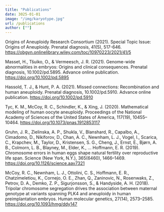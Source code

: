 ```yaml
---
title: "Publications"
date: 3025-01-01
image: "/img/karyotype.jpg"
url: /publications
author: [""]
---
```


Origins of Aneuploidy Research Consortium (2021). Special Topic Issue: Origins of Aneuploidy. Prenatal diagnosis, 41(5), 517-646. https://obgyn.onlinelibrary.wiley.com/toc/10970223/2021/41/5

Masset, H., Tšuiko, O., & Vermeesch, J. R. (2021). Genome-wide abnormalities in embryos: Origins and clinical consequences. Prenatal diagnosis, 10.1002/pd.5895. Advance online publication. https://doi.org/10.1002/pd.5895

Hassold, T. J., & Hunt, P. A. (2021). Missed connections: Recombination and human aneuploidy. Prenatal diagnosis, 10.1002/pd.5910. Advance online publication. https://doi.org/10.1002/pd.5910

Tyc, K. M., McCoy, R. C., Schindler, K., & Xing, J. (2020). Mathematical modeling of human oocyte aneuploidy. Proceedings of the National Academy of Sciences of the United States of America, 117(19), 10455–10464. https://doi.org/10.1073/pnas.1912853117

Gruhn, J. R., Zielinska, A. P., Shukla, V., Blanshard, R., Capalbo, A., Cimadomo, D., Nikiforov, D., Chan, A. C., Newnham, L. J., Vogel, I., Scarica, C., Krapchev, M., Taylor, D., Kristensen, S. G., Cheng, J., Ernst, E., Bjørn, A. B., Colmorn, L. B., Blayney, M., Elder, K., … Hoffmann, E. R. (2019). Chromosome errors in human eggs shape natural fertility over reproductive life span. Science (New York, N.Y.), 365(6460), 1466–1469. https://doi.org/10.1126/science.aav7321

McCoy, R. C., Newnham, L. J., Ottolini, C. S., Hoffmann, E. R., Chatzimeletiou, K., Cornejo, O. E., Zhan, Q., Zaninovic, N., Rosenwaks, Z., Petrov, D. A., Demko, Z. P., Sigurjonsson, S., & Handyside, A. H. (2018). Tripolar chromosome segregation drives the association between maternal genotype at variants spanning PLK4 and aneuploidy in human preimplantation embryos. Human molecular genetics, 27(14), 2573–2585. https://doi.org/10.1093/hmg/ddy147